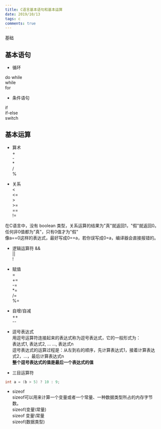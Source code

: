 ```yaml
---
title: C语言基本语句和基本运算
date: 2019/10/13
tags: c
comments: true
---
```


基础
<!--more-->

## 基本语句

* 循环  

do while  
while  
for  

* 条件语句  

if  
if-else  
switch  

## 基本运算

* 算术  
\+  
\-  
\*  
/  
%  

* 关系  
<  
<=  
\>  
\>=  
==  
!=  

在C语言中，没有 boolean 类型，关系运算的结果为"真"就返回1，"假"就返回0。任何非0值都为"真"，只有0值才为"假"  
像a==0这样的表达式，最好写成0==a，若你误写成0=a，编译器会直接报错的。  

* 逻辑运算符
&&  
||  
!  

* 赋值  
=  
+=  
-=  
*=  
/=  
%=  

* 自增/自减  
++  
--  

* 逗号表达式  
用逗号运算符连接起来的表达式称为逗号表达式，它的一般形式为：  
表达式1, 表达式2, … …, 表达式n  
逗号表达式的运算过程是：从左到右的顺序，先计算表达式1，接着计算表达式2，...，最后计算表达式n  
**整个逗号表达式的值是最后一个表达式的值**

* 三目运算符

```C
int a = (b > 5) ? 10 : 9;
```

* sizeof  
sizeof可以用来计算一个变量或者一个常量、一种数据类型所占的内存字节数。  
sizeof(变量\常量)  
sizeof 变量\常量  
sizeof(数据类型)  
